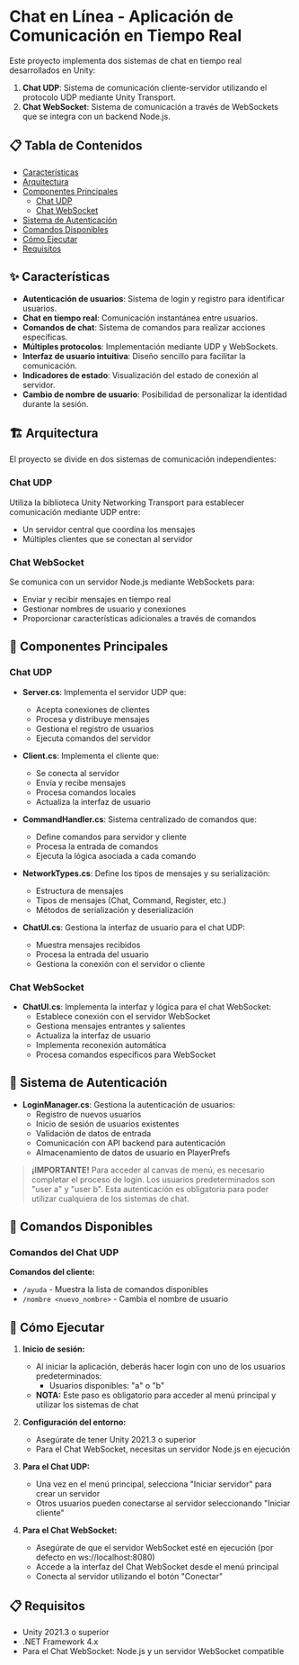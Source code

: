 # Chat en Línea - Aplicación de Comunicación en Tiempo Real

Este proyecto implementa dos sistemas de chat en tiempo real desarrollados en Unity:
1. **Chat UDP**: Sistema de comunicación cliente-servidor utilizando el protocolo UDP mediante Unity Transport.
2. **Chat WebSocket**: Sistema de comunicación a través de WebSockets que se integra con un backend Node.js.

## 📋 Tabla de Contenidos

- [Características](#características)
- [Arquitectura](#arquitectura)
- [Componentes Principales](#componentes-principales)
  - [Chat UDP](#chat-udp)
  - [Chat WebSocket](#chat-websocket)
- [Sistema de Autenticación](#sistema-de-autenticación)
- [Comandos Disponibles](#comandos-disponibles)
- [Cómo Ejecutar](#cómo-ejecutar)
- [Requisitos](#requisitos)

## ✨ Características

- **Autenticación de usuarios**: Sistema de login y registro para identificar usuarios.
- **Chat en tiempo real**: Comunicación instantánea entre usuarios.
- **Comandos de chat**: Sistema de comandos para realizar acciones específicas.
- **Múltiples protocolos**: Implementación mediante UDP y WebSockets.
- **Interfaz de usuario intuitiva**: Diseño sencillo para facilitar la comunicación.
- **Indicadores de estado**: Visualización del estado de conexión al servidor.
- **Cambio de nombre de usuario**: Posibilidad de personalizar la identidad durante la sesión.

## 🏗️ Arquitectura

El proyecto se divide en dos sistemas de comunicación independientes:

### Chat UDP
Utiliza la biblioteca Unity Networking Transport para establecer comunicación mediante UDP entre:
- Un servidor central que coordina los mensajes
- Múltiples clientes que se conectan al servidor

### Chat WebSocket
Se comunica con un servidor Node.js mediante WebSockets para:
- Enviar y recibir mensajes en tiempo real
- Gestionar nombres de usuario y conexiones
- Proporcionar características adicionales a través de comandos

## 🧩 Componentes Principales

### Chat UDP

- **Server.cs**: Implementa el servidor UDP que:
  - Acepta conexiones de clientes
  - Procesa y distribuye mensajes
  - Gestiona el registro de usuarios
  - Ejecuta comandos del servidor

- **Client.cs**: Implementa el cliente que:
  - Se conecta al servidor
  - Envía y recibe mensajes
  - Procesa comandos locales
  - Actualiza la interfaz de usuario

- **CommandHandler.cs**: Sistema centralizado de comandos que:
  - Define comandos para servidor y cliente
  - Procesa la entrada de comandos
  - Ejecuta la lógica asociada a cada comando

- **NetworkTypes.cs**: Define los tipos de mensajes y su serialización:
  - Estructura de mensajes
  - Tipos de mensajes (Chat, Command, Register, etc.)
  - Métodos de serialización y deserialización

- **ChatUI.cs**: Gestiona la interfaz de usuario para el chat UDP:
  - Muestra mensajes recibidos
  - Procesa la entrada del usuario
  - Gestiona la conexión con el servidor o cliente

### Chat WebSocket

- **ChatUI.cs**: Implementa la interfaz y lógica para el chat WebSocket:
  - Establece conexión con el servidor WebSocket
  - Gestiona mensajes entrantes y salientes
  - Actualiza la interfaz de usuario
  - Implementa reconexión automática
  - Procesa comandos específicos para WebSocket

## 🔑 Sistema de Autenticación

- **LoginManager.cs**: Gestiona la autenticación de usuarios:
  - Registro de nuevos usuarios
  - Inicio de sesión de usuarios existentes
  - Validación de datos de entrada
  - Comunicación con API backend para autenticación
  - Almacenamiento de datos de usuario en PlayerPrefs

> **¡IMPORTANTE!** Para acceder al canvas de menú, es necesario completar el proceso de login. Los usuarios predeterminados son "user a" y "user b". Esta autenticación es obligatoria para poder utilizar cualquiera de los sistemas de chat.

## 💬 Comandos Disponibles

### Comandos del Chat UDP

**Comandos del cliente:**
- `/ayuda` - Muestra la lista de comandos disponibles
- `/nombre <nuevo_nombre>` - Cambia el nombre de usuario

## 🚀 Cómo Ejecutar

1. **Inicio de sesión:**
   - Al iniciar la aplicación, deberás hacer login con uno de los usuarios predeterminados:
     - Usuarios disponibles: "a" o "b"
   - **NOTA:** Este paso es obligatorio para acceder al menú principal y utilizar los sistemas de chat

2. **Configuración del entorno:**
   - Asegúrate de tener Unity 2021.3 o superior
   - Para el Chat WebSocket, necesitas un servidor Node.js en ejecución

3. **Para el Chat UDP:**
   - Una vez en el menú principal, selecciona "Iniciar servidor" para crear un servidor
   - Otros usuarios pueden conectarse al servidor seleccionando "Iniciar cliente"

4. **Para el Chat WebSocket:**
   - Asegúrate de que el servidor WebSocket esté en ejecución (por defecto en ws://localhost:8080)
   - Accede a la interfaz del Chat WebSocket desde el menú principal
   - Conecta al servidor utilizando el botón "Conectar"

## 📋 Requisitos

- Unity 2021.3 o superior
- .NET Framework 4.x
- Para el Chat WebSocket: Node.js y un servidor WebSocket compatible


